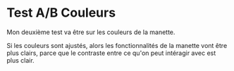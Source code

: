 # Test A/B Couleurs

Mon deuxième test va être sur les couleurs de la manette.

Si les couleurs sont ajustés, alors les fonctionnalités de la manette vont être plus clairs, parce que le contraste entre ce qu'on peut intéragir avec est plus clair.